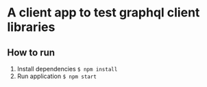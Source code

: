 # A client app to test graphql client libraries

## How to run

1. Install dependencies `$ npm install`
2. Run application `$ npm start`
